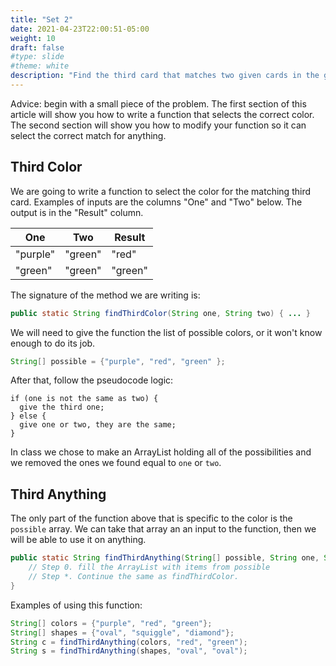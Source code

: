 ```yaml
---
title: "Set 2"
date: 2021-04-23T22:00:51-05:00
weight: 10
draft: false
#type: slide
#theme: white
description: "Find the third card that matches two given cards in the game of Set."
---
```


Advice: begin with a small piece of the problem. The first section of
this article will show you how to write a function that selects the
correct color. The second section will show you how to modify your
function so it can select the correct match for anything.

## Third Color

We are going to write a function to select the color for the matching
third card. Examples of inputs are the columns "One" and "Two"
below. The output is in the "Result" column.

| One      |  Two    |  Result |
|----------|---------|---------|
| "purple" | "green" |   "red" |
| "green"  | "green" | "green" |

The signature of the method we are writing is:
```java
public static String findThirdColor(String one, String two) { ... }
```

We will need to give the function the list of possible colors, or it
won't know enough to do its job.

```java
String[] possible = {"purple", "red", "green" };
```

After that, follow the pseudocode logic:

```
if (one is not the same as two) {
  give the third one;
} else {
  give one or two, they are the same;
}
```

In class we chose to make an ArrayList holding all of the
possibilities and we removed the ones we found equal to `one` or
`two`. 

## Third Anything

The only part of the function above that is specific to the color is
the `possible` array. We can take that array an an input to the
function, then we will be able to use it on anything.

```java
public static String findThirdAnything(String[] possible, String one, String two) {
    // Step 0. fill the ArrayList with items from possible
    // Step *. Continue the same as findThirdColor.
}
```

Examples of using this function:
```java
String[] colors = {"purple", "red", "green"};
String[] shapes = {"oval", "squiggle", "diamond"};
String c = findThirdAnything(colors, "red", "green");
String s = findThirdAnything(shapes, "oval", "oval");
```
